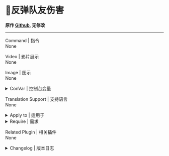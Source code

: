 # 📌反弹队友伤害

**原作 [Github](https://github.com/fbef0102/L4D1_2-Plugins/tree/master/anti-friendly_fire), 无修改**

---

Command | 指令
<br>None

Video | 影片展示
<br>None

Image | 图示
<br>None

<details><summary>ConVar | 控制台变量</summary>

cfg/sourcemod/anti-friendly_fire.cfg
```php
// 启用插件? 0=关 1=开
// Default: "1"
// Minimum: "0.000000"
// Maximum: "1.000000"
anti_friendly_fire_enable "1"

// 友伤 x 数值，然后再反弹 (1.0 = 反弹一样的伤害)
// Default: "1.5"
// Minimum: "1.000000"
anti_friendly_fire_damage_multi "1.0"

// 友伤低于此数值时,不造成友伤也不反弹友伤 0=关
// Default: "0"
// Minimum: "0.000000"
anti_friendly_fire_damage_sheild "0"

// 1=土制炸弹,瓦斯罐,氧气罐不造成友伤也不反弹友伤
// 0=恢复正常
// Default: "0"
// Minimum: "0.000000"
// Maximum: "1.000000"
anti_friendly_fire_immue_explode "0"

// 1=汽油,油桶,烟花盒不造成友伤也不反弹友伤
// 0=恢复正常
// Default: "1"
// Minimum: "0.000000"
// Maximum: "1.000000"
anti_friendly_fire_immue_fire "0"

// 1=榴弹发射器不造成友伤并反弹友伤(仅限L4D2) 
// 0=启动友伤
anti_friendly_fire_immue_GL "1"
```
</details>

Translation Support | 支持语言
<br>None

<details><summary>Apply to | 适用于</summary>

```php
L4D1
L4D2
```
</details>

<details><summary>Require | 需求</summary>

1. [[L4D & L4D2] Left 4 DHooks Direct](https://forums.alliedmods.net/showthread.php?t=321696)
</details>

Related Plugin | 相关插件</summary>
<br>None

<details><summary>Changelog | 版本日志</summary>

- v1.7 (2023-12-17)
	- Optimize code and improve performance

- v1.6 (2023-11-18)
	- Add grenade launcher damage

- v1.5 (2022-12-6)
	- Disable Pipe Bomb Explosive friendly fire
	- Disable Fire friendly fire.
	- Friendly fire now will not incap player
</details>